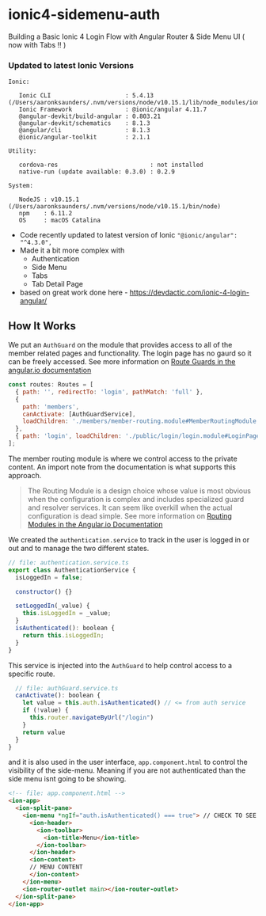 # ionic4-sidemenu-auth
Building a Basic Ionic 4 Login Flow with Angular Router &amp; Side Menu UI
( now with Tabs !! )

### Updated to latest Ionic Versions
```
Ionic:

   Ionic CLI                     : 5.4.13 (/Users/aaronksaunders/.nvm/versions/node/v10.15.1/lib/node_modules/ionic)
   Ionic Framework               : @ionic/angular 4.11.7
   @angular-devkit/build-angular : 0.803.21
   @angular-devkit/schematics    : 8.1.3
   @angular/cli                  : 8.1.3
   @ionic/angular-toolkit        : 2.1.1

Utility:

   cordova-res                          : not installed
   native-run (update available: 0.3.0) : 0.2.9

System:

   NodeJS : v10.15.1 (/Users/aaronksaunders/.nvm/versions/node/v10.15.1/bin/node)
   npm    : 6.11.2
   OS     : macOS Catalina
```


- Code recently updated to latest version of Ionic `"@ionic/angular": "^4.3.0",`
- Made it a bit more complex with 
  - Authentication
  - Side Menu
  - Tabs
  - Tab Detail Page
- based on great work done here - https://devdactic.com/ionic-4-login-angular/


## How It Works

We put an `AuthGuard` on the module that provides access to all of the member related pages and functionality. The login page has no gaurd so it can be freely accessed. See more information on [Route Guards in the angular.io documentation](https://angular.io/guide/router#milestone-5-route-guards)

```javascript
const routes: Routes = [
  { path: '', redirectTo: 'login', pathMatch: 'full' },
  { 
    path: 'members', 
    canActivate: [AuthGuardService],
    loadChildren: './members/member-routing.module#MemberRoutingModule'
  },
  { path: 'login', loadChildren: './public/login/login.module#LoginPageModule' }
];
```

The member routing module is where we control access to the private content. An import note from the documentation is what supports this approach.

>The Routing Module is a design choice whose value is most obvious when the configuration is complex and includes specialized guard and resolver services. It can seem like overkill when the actual configuration is dead simple.
See more information on [Routing Modules in the Angular.io Documentation](https://angular.io/guide/router#milestone-2-routing-module)

We created the `authentication.service` to track in the user is logged in or out and to manage the two different states.

```javascript
// file: authentication.service.ts
export class AuthenticationService {
  isLoggedIn = false;

  constructor() {}

  setLoggedIn(_value) {
    this.isLoggedIn = _value;
  }
  isAuthenticated(): boolean {
    return this.isLoggedIn;
  }
}
```

This service is injected into the `AuthGuard` to help control access to a specific route.

```javascript
  // file: authGuard.service.ts
  canActivate(): boolean {
    let value = this.auth.isAuthenticated() // <= from auth service
    if (!value) {
      this.router.navigateByUrl("/login")
    }
    return value
  }
}
```
and it is also used in the user interface, `app.component.html` to control the visibility of the side-menu. Meaning if you are not authenticated than the side menu isnt going to be showing.

```html
<!-- file: app.component.html -->
<ion-app>
  <ion-split-pane>
    <ion-menu *ngIf="auth.isAuthenticated() === true"> // CHECK TO SEE IF THIS SHOULD BE DISPLAYE
      <ion-header>
        <ion-toolbar>
          <ion-title>Menu</ion-title>
        </ion-toolbar>
      </ion-header>
      <ion-content>
      // MENU CONTENT
      </ion-content>
    </ion-menu>
    <ion-router-outlet main></ion-router-outlet>
  </ion-split-pane>
</ion-app>
```
